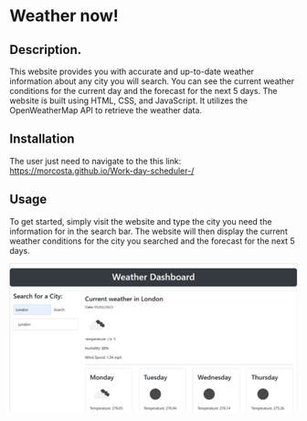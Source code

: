 # Weather now!

## Description.
 This website provides you with accurate and up-to-date weather information about any city you will search. You can see the current weather conditions for the current day and the forecast for the next 5 days. The website is built using HTML, CSS, and JavaScript. It utilizes the OpenWeatherMap API to retrieve the weather data. 

## Installation
The user just need to navigate to the this link: https://morcosta.github.io/Work-day-scheduler-/

## Usage
To get started, simply visit the website and type the city you need the information for in the search bar. The website will then display the current weather conditions for the city you searched and the forecast for the next 5 days. 

![alt text](https://github.com/MorCosta/Weather-now-/blob/d024034ae75a17ff76a56fc192bde40fc5d1f19f/Assets/Images/Screenshot.png)



